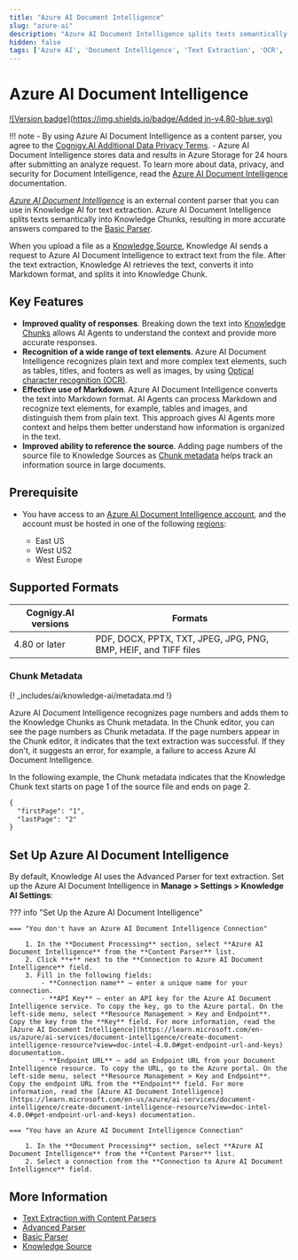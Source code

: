 ```yaml
---
title: "Azure AI Document Intelligence"
slug: "azure-ai"
description: "Azure AI Document Intelligence splits texts semantically into Knowledge Chunks, resulting in more accurate answers compared to the Basic Parser."
hidden: false
tags: ['Azure AI', 'Document Intelligence', 'Text Extraction', 'OCR', 'Document Processing', 'Content Parsing']
---
```


# Azure AI Document Intelligence

[![Version badge](https://img.shields.io/badge/Added in-v4.80-blue.svg)](../../../../../release-notes/4.80.md)

!!! note
    - By using Azure AI Document Intelligence as a content parser, you agree to the [Cognigy.AI Additional Data Privacy Terms](https://www.cognigy.com/additional-privacy-terms).
    - Azure AI Document Intelligence stores data and results in Azure Storage for 24 hours after submitting an analyze request. To learn more about data, privacy, and security for Document Intelligence, read the [Azure AI Document Intelligence](https://learn.microsoft.com/en-us/legal/cognitive-services/document-intelligence/data-privacy-security) documentation.

_[Azure AI Document Intelligence](https://learn.microsoft.com/en-us/azure/ai-services/document-intelligence/)_ is an external content parser that you can use in Knowledge AI for text extraction. Azure AI Document Intelligence splits texts semantically into Knowledge Chunks, resulting in more accurate answers compared to the [Basic Parser](basic-parser.md).

When you upload a file as a [Knowledge Source](../knowledge-source.md), Knowledge AI sends a request to Azure AI Document Intelligence to extract text from the file. After the text extraction, Knowledge AI retrieves the text, converts it into Markdown format, and splits it into Knowledge Chunk.

## Key Features

- **Improved quality of responses**. Breaking down the text into [Knowledge Chunks](../../knowledge-chunk/knowledge-chunk.md) allows AI Agents to understand the context and provide more accurate responses.
- **Recognition of a wide range of text elements**. Azure AI Document Intelligence recognizes plain text and more complex text elements, such as tables, titles, and footers as well as images, by using [Optical character recognition (OCR)](https://en.wikipedia.org/wiki/Optical_character_recognition).
- **Effective use of Markdown**. Azure AI Document Intelligence converts the text into Markdown format. AI Agents can process Markdown and recognize text elements, for example, tables and images, and distinguish them from plain text. This approach gives AI Agents more context and helps them better understand how information is organized in the text.
- **Improved ability to reference the source**. Adding page numbers of the source file to Knowledge Sources as [Chunk metadata](../../knowledge-chunk/knowledge-chunk.md#chunk-metadata) helps track an information source in large documents.

## Prerequisite

- You have access to an [Azure AI Document Intelligence account](https://azure.microsoft.com/en-us/products/ai-services/ai-document-intelligence), and the account must be hosted in one of the following [regions](https://datacenters.microsoft.com/globe/explore):

    - East US
    - West US2
    - West Europe

## Supported Formats

| Cognigy.AI versions | Formats                                                         |
|---------------------|-----------------------------------------------------------------|
| 4.80 or later       | PDF, DOCX, PPTX, TXT, JPEG, JPG, PNG, BMP, HEIF, and TIFF files |

### Chunk Metadata

{! _includes/ai/knowledge-ai/metadata.md !}

Azure AI Document Intelligence recognizes page numbers and adds them to the Knowledge Chunks as Chunk metadata. In the Chunk editor, you can see the page numbers as Chunk metadata. If the page numbers appear in the Chunk editor, it indicates that the text extraction was successful. If they don't, it suggests an error, for example, a failure to access Azure AI Document Intelligence.

In the following example, the Chunk metadata indicates that the Knowledge Chunk text starts on page 1 of the source file and ends on page 2.

```txt
{
  "firstPage": "1",
  "lastPage": "2"
}
```

## Set Up Azure AI Document Intelligence

By default, Knowledge AI uses the Advanced Parser for text extraction. Set up the Azure AI Document Intelligence in **Manage > Settings > Knowledge AI Settings**:

??? info "Set Up the Azure AI Document Intelligence"

    === "You don't have an Azure AI Document Intelligence Connection"

        1. In the **Document Processing** section, select **Azure AI Document Intelligence** from the **Content Parser** list.
        2. Click **+** next to the **Connection to Azure AI Document Intelligence** field.
        3. Fill in the following fields:
            - **Connection name** — enter a unique name for your connection.
            - **API Key** — enter an API key for the Azure AI Document Intelligence service. To copy the key, go to the Azure portal. On the left-side menu, select **Resource Management > Key and Endpoint**. Copy the key from the **Key** field. For more information, read the [Azure AI Document Intelligence](https://learn.microsoft.com/en-us/azure/ai-services/document-intelligence/create-document-intelligence-resource?view=doc-intel-4.0.0#get-endpoint-url-and-keys) documentation.
            - **Endpoint URL** — add an Endpoint URL from your Document Intelligence resource. To copy the URL, go to the Azure portal. On the left-side menu, select **Resource Management > Key and Endpoint**. Copy the endpoint URL from the **Endpoint** field. For more information, read the [Azure AI Document Intelligence](https://learn.microsoft.com/en-us/azure/ai-services/document-intelligence/create-document-intelligence-resource?view=doc-intel-4.0.0#get-endpoint-url-and-keys) documentation.

    === "You have an Azure AI Document Intelligence Connection"
    
        1. In the **Document Processing** section, select **Azure AI Document Intelligence** from the **Content Parser** list.
        2. Select a connection from the **Connection to Azure AI Document Intelligence** field.

## More Information

- [Text Extraction with Content Parsers](overview.md)
- [Advanced Parser](advanced-parser.md)
- [Basic Parser](basic-parser.md)
- [Knowledge Source](../knowledge-source.md)